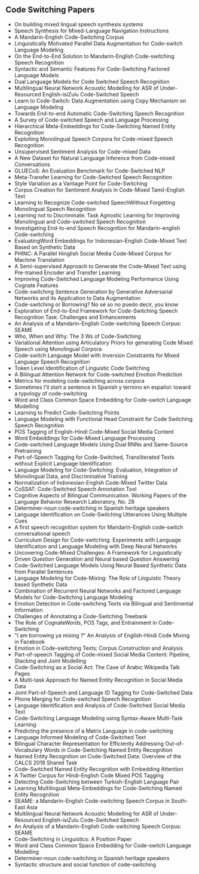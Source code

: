 <h2>Code Switching Papers </h2>



<ul>

                             

 <li><a target="_blank" href="https://github.com/manjunath5496/Code-Switching-Papers/blob/master/cw(1).pdf" style="text-decoration:none;">On building mixed lingual speech synthesis systems</a></li>

 <li><a target="_blank" href="https://github.com/manjunath5496/Code-Switching-Papers/blob/master/cw(2).pdf" style="text-decoration:none;">Speech Synthesis for Mixed-Language Navigation Instructions</a></li>

<li><a target="_blank" href="https://github.com/manjunath5496/Code-Switching-Papers/blob/master/cw(3).pdf" style="text-decoration:none;">A Mandarin-English Code-Switching Corpus</a></li>
 <li><a target="_blank" href="https://github.com/manjunath5496/Code-Switching-Papers/blob/master/cw(4).pdf" style="text-decoration:none;">Linguistically Motivated Parallel Data Augmentation for Code-switch Language Modeling</a></li>                              
<li><a target="_blank" href="https://github.com/manjunath5496/Code-Switching-Papers/blob/master/cw(5).pdf" style="text-decoration:none;">On the End-to-End Solution to Mandarin-English Code-switching Speech Recognition</a></li>
<li><a target="_blank" href="https://github.com/manjunath5496/Code-Switching-Papers/blob/master/cw(6).pdf" style="text-decoration:none;">Syntactic and Semantic Features For
Code-Switching Factored Language Models</a></li>
 <li><a target="_blank" href="https://github.com/manjunath5496/Code-Switching-Papers/blob/master/cw(7).pdf" style="text-decoration:none;">Dual Language Models for
Code Switched Speech Recognition</a></li>

 <li><a target="_blank" href="https://github.com/manjunath5496/Code-Switching-Papers/blob/master/cw(8).pdf" style="text-decoration:none;"> Multilingual Neural Network Acoustic Modelling for ASR of Under-Resourced English-isiZulu Code-Switched Speech </a></li>
   <li><a target="_blank" href="https://github.com/manjunath5496/Code-Switching-Papers/blob/master/cw(9).pdf" style="text-decoration:none;">Learn to Code-Switch: Data Augmentation using Copy Mechanism on Language Modeling</a></li>
  
   
 <li><a target="_blank" href="https://github.com/manjunath5496/Code-Switching-Papers/blob/master/cw(10).pdf" style="text-decoration:none;">Towards End-to-end Automatic Code-Switching Speech Recognition </a></li>                              
<li><a target="_blank" href="https://github.com/manjunath5496/Code-Switching-Papers/blob/master/cw(11).pdf" style="text-decoration:none;">A Survey of Code-switched Speech and Language Processing</a></li>
<li><a target="_blank" href="https://github.com/manjunath5496/Code-Switching-Papers/blob/master/cw(12).pdf" style="text-decoration:none;">Hierarchical Meta-Embeddings for Code-Switching Named Entity Recognition</a></li>
<li><a target="_blank" href="https://github.com/manjunath5496/Code-Switching-Papers/blob/master/cw(13).pdf" style="text-decoration:none;">Exploiting Monolingual Speech Corpora for Code-mixed Speech Recognition</a></li>

<li><a target="_blank" href="https://github.com/manjunath5496/Code-Switching-Papers/blob/master/cw(14).pdf" style="text-decoration:none;">Unsupervised Sentiment Analysis for Code-mixed Data</a></li>
                              
<li><a target="_blank" href="https://github.com/manjunath5496/Code-Switching-Papers/blob/master/cw(15).pdf" style="text-decoration:none;">A New Dataset for Natural Language Inference from Code-mixed Conversations</a></li>

<li><a target="_blank" href="https://github.com/manjunath5496/Code-Switching-Papers/blob/master/cw(16).pdf" style="text-decoration:none;">GLUECoS: An Evaluation Benchmark for Code-Switched NLP</a></li>

  <li><a target="_blank" href="https://github.com/manjunath5496/Code-Switching-Papers/blob/master/cw(17).pdf" style="text-decoration:none;">Meta-Transfer Learning for Code-Switched Speech Recognition</a></li>   
  
<li><a target="_blank" href="https://github.com/manjunath5496/Code-Switching-Papers/blob/master/cw(18).pdf" style="text-decoration:none;">Style Variation as a Vantage Point for Code-Switching</a></li> 

  
<li><a target="_blank" href="https://github.com/manjunath5496/Code-Switching-Papers/blob/master/cw(19).pdf" style="text-decoration:none;">Corpus Creation for Sentiment Analysis in Code-Mixed Tamil-English Text</a></li> 

<li><a target="_blank" href="https://github.com/manjunath5496/Code-Switching-Papers/blob/master/cw(20).pdf" style="text-decoration:none;">Learning to Recognize Code-switched SpeechWithout Forgetting Monolingual Speech Recognition</a></li>

<li><a target="_blank" href="https://github.com/manjunath5496/Code-Switching-Papers/blob/master/cw(21).pdf" style="text-decoration:none;">Learning not to Discriminate: Task Agnostic Learning for Improving Monolingual and Code-switched Speech Recognition</a></li>
<li><a target="_blank" href="https://github.com/manjunath5496/Code-Switching-Papers/blob/master/cw(22).pdf" style="text-decoration:none;">Investigating End-to-end Speech Recognition for Mandarin-english Code-switching</a></li> 
 <li><a target="_blank" href="https://github.com/manjunath5496/Code-Switching-Papers/blob/master/cw(23).pdf" style="text-decoration:none;">EvaluatingWord Embeddings for Indonesian–English Code-Mixed Text Based on Synthetic Data</a></li> 
 

   <li><a target="_blank" href="https://github.com/manjunath5496/Code-Switching-Papers/blob/master/cw(24).pdf" style="text-decoration:none;">PHINC: A Parallel Hinglish Social Media Code-Mixed Corpus for Machine Translation</a></li>
 
   <li><a target="_blank" href="https://github.com/manjunath5496/Code-Switching-Papers/blob/master/cw(25).pdf" style="text-decoration:none;">A Semi-supervised Approach to Generate the Code-Mixed Text using Pre-trained Encoder and Transfer Learning</a></li>                              
 <li><a target="_blank" href="https://github.com/manjunath5496/Code-Switching-Papers/blob/master/cw(26).pdf" style="text-decoration:none;">Improving Code-Switched Language Modeling Performance Using Cognate Features</a></li>
 <li><a target="_blank" href="https://github.com/manjunath5496/Code-Switching-Papers/blob/master/cw(27).pdf" style="text-decoration:none;">Code-switching Sentence Generation by Generative Adversarial Networks and its Application to Data Augmentation</a></li>
   
 
   <li><a target="_blank" href="https://github.com/manjunath5496/Code-Switching-Papers/blob/master/cw(28).pdf" style="text-decoration:none;">Code-switching or Borrowing? No sé so no puedo decir, you know</a></li>
 
   <li><a target="_blank" href="https://github.com/manjunath5496/Code-Switching-Papers/blob/master/cw(29).pdf" style="text-decoration:none;">Exploration of End-to-End Framework for Code-Switching Speech Recognition Task: Challenges and Enhancements </a></li>                              

  <li><a target="_blank" href="https://github.com/manjunath5496/Code-Switching-Papers/blob/master/cw(30).pdf" style="text-decoration:none;">An Analysis of a Mandarin-English Code-switching Speech Corpus: SEAME</a></li>
 
   <li><a target="_blank" href="https://github.com/manjunath5496/Code-Switching-Papers/blob/master/cw(31).pdf" style="text-decoration:none;">Who, When and Why: The 3 Ws of Code-Switching</a></li> 
    <li><a target="_blank" href="https://github.com/manjunath5496/Code-Switching-Papers/blob/master/cw(32).pdf" style="text-decoration:none;">Variational Attention using Articulatory Priors for generating Code Mixed Speech using Monolingual Corpora</a></li> 

   <li><a target="_blank" href="https://github.com/manjunath5496/Code-Switching-Papers/blob/master/cw(33).pdf" style="text-decoration:none;">Code-switch Language Model with Inversion Constraints for Mixed Language Speech Recognition</a></li>                              

  <li><a target="_blank" href="https://github.com/manjunath5496/Code-Switching-Papers/blob/master/cw(34).pdf" style="text-decoration:none;">Token Level Identification of Linguistic Code Switching</a></li> 
 
  <li><a target="_blank" href="https://github.com/manjunath5496/Code-Switching-Papers/blob/master/cw(35).pdf" style="text-decoration:none;">A Bilingual Attention Network for Code-switched Emotion Prediction</a></li> 

  <li><a target="_blank" href="https://github.com/manjunath5496/Code-Switching-Papers/blob/master/cw(36).pdf" style="text-decoration:none;">Metrics for modeling code-switching across corpora</a></li> 
 
<li><a target="_blank" href="https://github.com/manjunath5496/Code-Switching-Papers/blob/master/cw(37).pdf" style="text-decoration:none;">Sometimes I'll start a sentence in Spanish y termino en español: toward a typology of code-switching</a></li>
 <li><a target="_blank" href="https://github.com/manjunath5496/Code-Switching-Papers/blob/master/cw(38).pdf" style="text-decoration:none;">Word and Class Common Space Embedding for Code-switch Language Modelling</a></li>
<li><a target="_blank" href="https://github.com/manjunath5496/Code-Switching-Papers/blob/master/cw(39).pdf" style="text-decoration:none;">Learning to Predict Code-Switching Points</a></li>
 <li><a target="_blank" href="https://github.com/manjunath5496/Code-Switching-Papers/blob/master/cw(40).pdf" style="text-decoration:none;">Language Modeling with Functional Head Constraint for Code Switching Speech Recognition</a></li>                              
<li><a target="_blank" href="https://github.com/manjunath5496/Code-Switching-Papers/blob/master/cw(41).pdf" style="text-decoration:none;">POS Tagging of English-Hindi Code-Mixed Social Media Content</a></li>
<li><a target="_blank" href="https://github.com/manjunath5496/Code-Switching-Papers/blob/master/cw(42).pdf" style="text-decoration:none;">Word Embeddings for Code-Mixed Language Processing</a></li>
 
  <li><a target="_blank" href="https://github.com/manjunath5496/Code-Switching-Papers/blob/master/cw(43).pdf" style="text-decoration:none;">Code-switched Language Models
Using Dual RNNs and Same-Source Pretraining</a></li>
 <li><a target="_blank" href="https://github.com/manjunath5496/Code-Switching-Papers/blob/master/cw(44).pdf" style="text-decoration:none;">Part-of-Speech Tagging for Code-Switched, Transliterated Texts without Explicit Language Identification</a></li>
   <li><a target="_blank" href="https://github.com/manjunath5496/Code-Switching-Papers/blob/master/cw(45).pdf" style="text-decoration:none;">Language Modeling for Code-Switching: Evaluation, Integration of Monolingual Data, and Discriminative Training</a></li>  
   
<li><a target="_blank" href="https://github.com/manjunath5496/Code-Switching-Papers/blob/master/cw(46).pdf" style="text-decoration:none;">Normalization of Indonesian-English Code-Mixed Twitter Data</a></li> 
                             
<li><a target="_blank" href="https://github.com/manjunath5496/Code-Switching-Papers/blob/master/cw(47).pdf" style="text-decoration:none;">CoSSAT: Code-Switched Speech Annotation Tool</a></li>
<li><a target="_blank" href="https://github.com/manjunath5496/Code-Switching-Papers/blob/master/cw(48).pdf" style="text-decoration:none;">Cognitive Aspects of Bilingual Communication. Working Papers of the Language Behavior Research Laboratory, No. 28</a></li>

<li><a target="_blank" href="https://github.com/manjunath5496/Code-Switching-Papers/blob/master/cw(49).pdf" style="text-decoration:none;">Determiner-noun code-switching in Spanish heritage speakers</a></li>
                              
<li><a target="_blank" href="https://github.com/manjunath5496/Code-Switching-Papers/blob/master/cw(50).pdf" style="text-decoration:none;">Language Identification on Code-Switching Utterances Using Multiple Cues</a></li>
<li><a target="_blank" href="https://github.com/manjunath5496/Code-Switching-Papers/blob/master/cw(51).pdf" style="text-decoration:none;">A first speech recognition system for Mandarin-English code-switch conversational speech</a></li>
<li><a target="_blank" href="https://github.com/manjunath5496/Code-Switching-Papers/blob/master/cw(52).pdf" style="text-decoration:none;">Curriculum Design for Code-switching: Experiments with Language Identification and Language Modeling with Deep Neural Networks</a></li>

<li><a target="_blank" href="https://github.com/manjunath5496/Code-Switching-Papers/blob/master/cw(53).pdf" style="text-decoration:none;">Uncovering Code-Mixed Challenges: A Framework for Linguistically Driven Question Generation and Neural based Question Answering</a></li>
 
<li><a target="_blank" href="https://github.com/manjunath5496/Code-Switching-Papers/blob/master/cw(54).pdf" style="text-decoration:none;">Code-Switched Language Models
Using Neural Based Synthetic Data from Parallel Sentences </a></li>

<li><a target="_blank" href="https://github.com/manjunath5496/Code-Switching-Papers/blob/master/cw(55).pdf" style="text-decoration:none;">Language Modeling for Code-Mixing:
The Role of Linguistic Theory based Synthetic Data</a></li>
 
  <li><a target="_blank" href="https://github.com/manjunath5496/Code-Switching-Papers/blob/master/cw(56).pdf" style="text-decoration:none;">Combination of Recurrent Neural Networks and Factored Language Models for Code-Switching Language Modeling </a></li>                              

  <li><a target="_blank" href="https://github.com/manjunath5496/Code-Switching-Papers/blob/master/cw(57).pdf" style="text-decoration:none;">Emotion Detection in Code-switching Texts via Bilingual and Sentimental Information</a></li>
 
   <li><a target="_blank" href="https://github.com/manjunath5496/Code-Switching-Papers/blob/master/cw(58).pdf" style="text-decoration:none;">Challenges of Annotating a Code-Switching Treebank</a></li>
    <li><a target="_blank" href="https://github.com/manjunath5496/Code-Switching-Papers/blob/master/cw(59).pdf" style="text-decoration:none;">The Role of CognateWords, POS Tags, and Entrainment in Code-Switching</a></li>
 
  <li><a target="_blank" href="https://github.com/manjunath5496/Code-Switching-Papers/blob/master/cw(60).pdf" style="text-decoration:none;">"I am borrowing ya mixing ?"
An Analysis of English-Hindi Code Mixing in Facebook</a></li>
 
   <li><a target="_blank" href="https://github.com/manjunath5496/Code-Switching-Papers/blob/master/cw(61).pdf" style="text-decoration:none;">Emotion in Code-switching Texts: Corpus Construction and Analysis</a></li>
 
   <li><a target="_blank" href="https://github.com/manjunath5496/Code-Switching-Papers/blob/master/cw(62).pdf" style="text-decoration:none;">Part-of-speech Tagging of Code-mixed Social Media Content: Pipeline, Stacking and Joint Modelling</a></li>
 
   <li><a target="_blank" href="https://github.com/manjunath5496/Code-Switching-Papers/blob/master/cw(63).pdf" style="text-decoration:none;">Code-Switching as a Social Act:
The Case of Arabic Wikipedia Talk Pages</a></li>                              

  <li><a target="_blank" href="https://github.com/manjunath5496/Code-Switching-Papers/blob/master/cw(64).pdf" style="text-decoration:none;">A Multi-task Approach for Named Entity Recognition in Social Media Data</a></li>
 
   <li><a target="_blank" href="https://github.com/manjunath5496/Code-Switching-Papers/blob/master/cw(65).pdf" style="text-decoration:none;">Joint Part-of-Speech and Language ID Tagging for Code-Switched Data </a></li> 

   <li><a target="_blank" href="https://github.com/manjunath5496/Code-Switching-Papers/blob/master/cw(66).pdf" style="text-decoration:none;">Phone Merging for Code-switched Speech Recognition</a></li> 
 
   <li><a target="_blank" href="https://github.com/manjunath5496/Code-Switching-Papers/blob/master/cw(67).pdf" style="text-decoration:none;">Language Identification and Analysis of Code-Switched Social Media Text</a></li>                              

  <li><a target="_blank" href="https://github.com/manjunath5496/Code-Switching-Papers/blob/master/cw(68).pdf" style="text-decoration:none;">Code-Switching Language Modeling using Syntax-Aware Multi-Task Learning</a></li> 
 
  
   <li><a target="_blank" href="https://github.com/manjunath5496/Code-Switching-Papers/blob/master/cw(69).pdf" style="text-decoration:none;">Predicting the presence of a Matrix Language in code-switching</a></li>                              

  <li><a target="_blank" href="https://github.com/manjunath5496/Code-Switching-Papers/blob/master/cw(70).pdf" style="text-decoration:none;">Language Informed Modeling of Code-Switched Text</a></li> 
  
 
 <li><a target="_blank" href="https://github.com/manjunath5496/Code-Switching-Papers/blob/master/cw(71).pdf" style="text-decoration:none;">Bilingual Character Representation for Efficiently Addressing Out-of-Vocabulary Words in Code-Switching Named Entity Recognition</a></li>
 
 <li><a target="_blank" href="https://github.com/manjunath5496/Code-Switching-Papers/blob/master/cw(72).pdf" style="text-decoration:none;">Named Entity Recognition on Code-Switched Data: Overview of the CALCS 2018 Shared Task</a></li> 
 
 
 <li><a target="_blank" href="https://github.com/manjunath5496/Code-Switching-Papers/blob/master/cw(73).pdf" style="text-decoration:none;">Code-Switched Named Entity Recognition with Embedding Attention</a></li>
  <li><a target="_blank" href="https://github.com/manjunath5496/Code-Switching-Papers/blob/master/cw(74).pdf" style="text-decoration:none;">A Twitter Corpus for Hindi-English Code Mixed POS Tagging</a></li>
    <li><a target="_blank" href="https://github.com/manjunath5496/Code-Switching-Papers/blob/master/cw(75).pdf" style="text-decoration:none;">Detecting Code-Switching between Turkish-English Language Pair</a></li>                        
<li><a target="_blank" href="https://github.com/manjunath5496/Code-Switching-Papers/blob/master/cw(76).pdf" style="text-decoration:none;">Learning Multilingual Meta-Embeddings for Code-Switching Named Entity Recognition</a></li>

 <li><a target="_blank" href="https://github.com/manjunath5496/Code-Switching-Papers/blob/master/cw(77).pdf" style="text-decoration:none;">SEAME: a Mandarin-English
Code-switching Speech Corpus in South-East Asia</a></li> 
 
 
 <li><a target="_blank" href="https://github.com/manjunath5496/Code-Switching-Papers/blob/master/cw(78).pdf" style="text-decoration:none;">Multilingual Neural Network Acoustic Modelling for ASR of Under-Resourced English-isiZulu Code-Switched Speech</a></li>
  <li><a target="_blank" href="https://github.com/manjunath5496/Code-Switching-Papers/blob/master/cw(79).pdf" style="text-decoration:none;">An Analysis of a Mandarin-English Code-switching Speech Corpus: SEAME</a></li>


 <li><a target="_blank" href="https://github.com/manjunath5496/Code-Switching-Papers/blob/master/cw(80).pdf" style="text-decoration:none;">Code-Switching in Linguistics: A Position Paper</a></li> 
 
 
 <li><a target="_blank" href="https://github.com/manjunath5496/Code-Switching-Papers/blob/master/cw(81).pdf" style="text-decoration:none;">Word and Class Common Space Embedding for Code-switch Language Modelling</a></li>
  <li><a target="_blank" href="https://github.com/manjunath5496/Code-Switching-Papers/blob/master/cw(82).pdf" style="text-decoration:none;">Determiner-noun code-switching in Spanish heritage speakers</a></li>

 <li><a target="_blank" href="https://github.com/manjunath5496/Code-Switching-Papers/blob/master/cw(83).pdf" style="text-decoration:none;">Syntactic structure and social function of code-switching</a></li>
  </ul>
